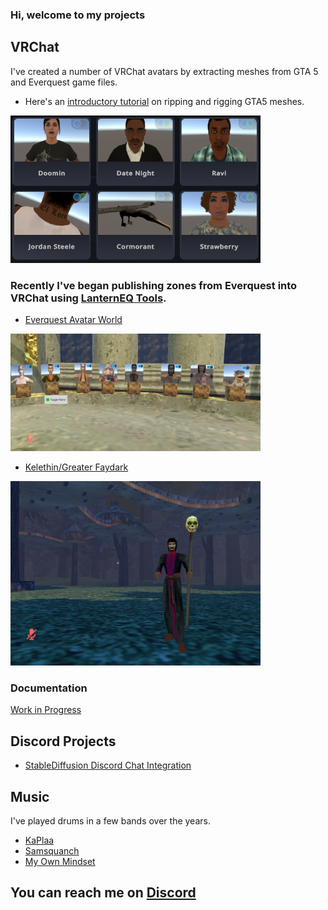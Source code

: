 ### Hi, welcome to my projects

## VRChat
I've created a number of VRChat avatars by extracting meshes from GTA 5 and Everquest game files.
- Here's an [introductory tutorial](https://www.youtube.com/watch?v=U-TJACOPOtw) on ripping and rigging GTA5 meshes.
<img src="images/vrchatavatars.PNG" width="400px">


### Recently I've began publishing zones from Everquest into VRChat using [LanternEQ Tools](https://www.lanterneq.com).
- [Everquest Avatar World](https://github.com/mundiplaga/vrchat/wiki/Avatar-World)<br>
<img src="images/eqavatars.PNG" width="400px">

- [Kelethin/Greater Faydark](https://github.com/mundiplaga/vrchat/wiki/Kelethin)<br>
<img src="images/kelethin.PNG" width="400px">

### Documentation
[Work in Progress](https://github.com/mundiplaga/vrchat/wiki)

## Discord Projects

- [StableDiffusion Discord Chat Integration](https://github.com/mundiplaga/jester-bot)

## Music
I've played drums in a few bands over the years.

- [KaPlaa](https://kaplaa.bandcamp.com/)
- [Samsquanch](https://samsquanchyeah.bandcamp.com/album/ocelot-of-problems)
- [My Own Mindset](https://myownmindset.bandcamp.com/track/all-your-stories)

## You can reach me on [Discord](https://discordapp.com/users/mundiplaga)

